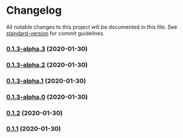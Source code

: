 # Changelog

All notable changes to this project will be documented in this file. See [standard-version](https://github.com/conventional-changelog/standard-version) for commit guidelines.

### [0.1.3-alpha.3](https://github.com/parksben/think-bayes/compare/v0.1.3-alpha.2...v0.1.3-alpha.3) (2020-01-30)

### [0.1.3-alpha.2](https://github.com/parksben/think-bayes/compare/v0.1.3-alpha.1...v0.1.3-alpha.2) (2020-01-30)

### [0.1.3-alpha.1](https://github.com/parksben/think-bayes/compare/v0.1.3-alpha.0...v0.1.3-alpha.1) (2020-01-30)

### [0.1.3-alpha.0](https://github.com/parksben/think-bayes/compare/v0.1.2...v0.1.3-alpha.0) (2020-01-30)

### [0.1.2](https://github.com/parksben/think-bayes/compare/v0.1.2-alpha.0...v0.1.2) (2020-01-30)

### [0.1.1](https://github.com/parksben/think-bayes/compare/v0.1.1-alpha.0...v0.1.1) (2020-01-30)
